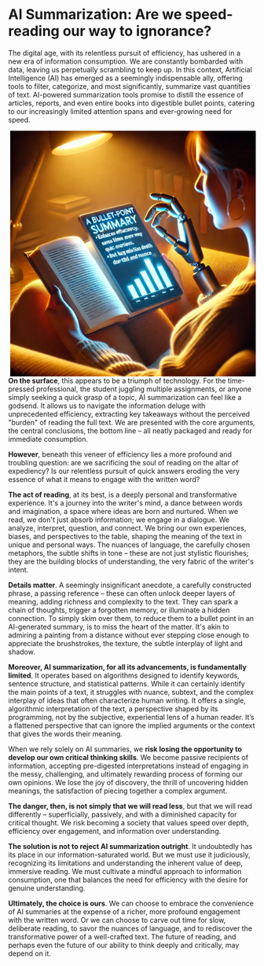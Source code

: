# AI Summarization: Are we speed-reading our way to ignorance?

The digital age, with its relentless pursuit of efficiency, has ushered in a new era of information consumption. We are constantly bombarded with data, leaving us perpetually scrambling to keep up. In this context, Artificial Intelligence (AI) has emerged as a seemingly indispensable ally, offering tools to filter, categorize, and most significantly, summarize vast quantities of text.  AI-powered summarization tools promise to distill the essence of articles, reports, and even entire books into digestible bullet points, catering to our increasingly limited attention spans and ever-growing need for speed.

<img align="right" width="500" src="https://github.com/Dr-MunirShah/munir-portfolio/blob/main/assets/AISum.png" />

**On the surface**, this appears to be a triumph of technology. For the time-pressed professional, the student juggling multiple assignments, or anyone simply seeking a quick grasp of a topic, AI summarization can feel like a godsend. It allows us to navigate the information deluge with unprecedented efficiency, extracting key takeaways without the perceived "burden" of reading the full text. We are presented with the core arguments, the central conclusions, the bottom line – all neatly packaged and ready for immediate consumption.

**However**, beneath this veneer of efficiency lies a more profound and troubling question: are we sacrificing the soul of reading on the altar of expediency? Is our relentless pursuit of quick answers eroding the very essence of what it means to engage with the written word?

**The act of reading**, at its best, is a deeply personal and transformative experience. It's a journey into the writer's mind, a dance between words and imagination, a space where ideas are born and nurtured. When we read, we don't just absorb information; we engage in a dialogue. We analyze, interpret, question, and connect. We bring our own experiences, biases, and perspectives to the table, shaping the meaning of the text in unique and personal ways. The nuances of language, the carefully chosen metaphors, the subtle shifts in tone – these are not just stylistic flourishes; they are the building blocks of understanding, the very fabric of the writer's intent.

**Details matter**. A seemingly insignificant anecdote, a carefully constructed phrase, a passing reference – these can often unlock deeper layers of meaning, adding richness and complexity to the text. They can spark a chain of thoughts, trigger a forgotten memory, or illuminate a hidden connection. To simply skim over them, to reduce them to a bullet point in an AI-generated summary, is to miss the heart of the matter. It's akin to admiring a painting from a distance without ever stepping close enough to appreciate the brushstrokes, the texture, the subtle interplay of light and shadow.

**Moreover, AI summarization, for all its advancements, is fundamentally limited**. It operates based on algorithms designed to identify keywords, sentence structure, and statistical patterns. While it can certainly identify the main points of a text, it struggles with nuance, subtext, and the complex interplay of ideas that often characterize human writing.  It offers a single, algorithmic interpretation of the text, a perspective shaped by its programming, not by the subjective, experiential lens of a human reader. It’s a flattened perspective that can ignore the implied arguments or the context that gives the words their meaning.

When we rely solely on AI summaries, we **risk losing the opportunity to develop our own critical thinking skills**. We become passive recipients of information, accepting pre-digested interpretations instead of engaging in the messy, challenging, and ultimately rewarding process of forming our own opinions. We lose the joy of discovery, the thrill of uncovering hidden meanings, the satisfaction of piecing together a complex argument.

**The danger, then, is not simply that we will read less**, but that we will read differently – superficially, passively, and with a diminished capacity for critical thought. We risk becoming a society that values speed over depth, efficiency over engagement, and information over understanding.

**The solution is not to reject AI summarization outright**. It undoubtedly has its place in our information-saturated world. But we must use it judiciously, recognizing its limitations and understanding the inherent value of deep, immersive reading. We must cultivate a mindful approach to information consumption, one that balances the need for efficiency with the desire for genuine understanding.

**Ultimately, the choice is ours**. We can choose to embrace the convenience of AI summaries at the expense of a richer, more profound engagement with the written word. Or we can choose to carve out time for slow, deliberate reading, to savor the nuances of language, and to rediscover the transformative power of a well-crafted text. The future of reading, and perhaps even the future of our ability to think deeply and critically, may depend on it.
